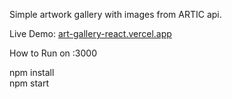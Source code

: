 Simple artwork gallery with images from ARTIC api.

Live Demo: <a href='art-gallery-react.vercel.app'>art-gallery-react.vercel.app</a>

How to Run on :3000

npm install
<br>
npm start
